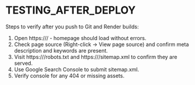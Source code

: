 # TESTING_AFTER_DEPLOY

Steps to verify after you push to Git and Render builds:

1. Open https://<your-render-url>/ - homepage should load without errors.
2. Check page source (Right-click → View page source) and confirm meta description and keywords are present.
3. Visit https://<your-domain>/robots.txt and https://<your-domain>/sitemap.xml to confirm they are served.
4. Use Google Search Console to submit sitemap.xml.
5. Verify console for any 404 or missing assets.
